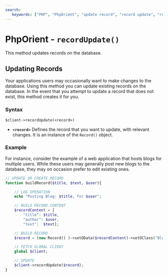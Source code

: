 ```yaml
---
search:
   keywords: ["PHP", "PhpOrient", "update record", "record update", "recordUpdate"]
---
```


# PhpOrient - `recordUpdate()`

This method updates records on the database.

## Updating Records

Your applications users may occasionally want to make changes to the database.  Using this method you can update existing records on the database.  In the event that you attempt to update a record that does not exist, this method creates it for you.

### Syntax

```
$client->recordUpdate(<record>)
```

- **`<record>`** Defines the record that you want to update, with relevant changes.  It is an instance of the `Record()` object.

### Example

For instance, consider the example of a web application that hosts blogs for multiple users.  While these users may generally post new blogs to the database, they may on occasion prefer to edit existing ones.

```php
// UPDATE OR CREATE RECORD 
function buildRecord($title, $text, $user){

	// LOG OPERATION
	echo "Posting Blog: $title, for $user";

	// BUILD RECORD CONTENT
	$recordContent = [
		"title": $title,
		"author": $user,
		"text":	 $text];

	// BUILD RECORD
	$record = (new Record() )->setOData($recordContent)->setOClass("Blog")->setRid(new ID(9));

	// FETCH GLOBAL CLIENT
	global $client;

	// UPDATE
	$client->recordUpdate($record);
}
```
